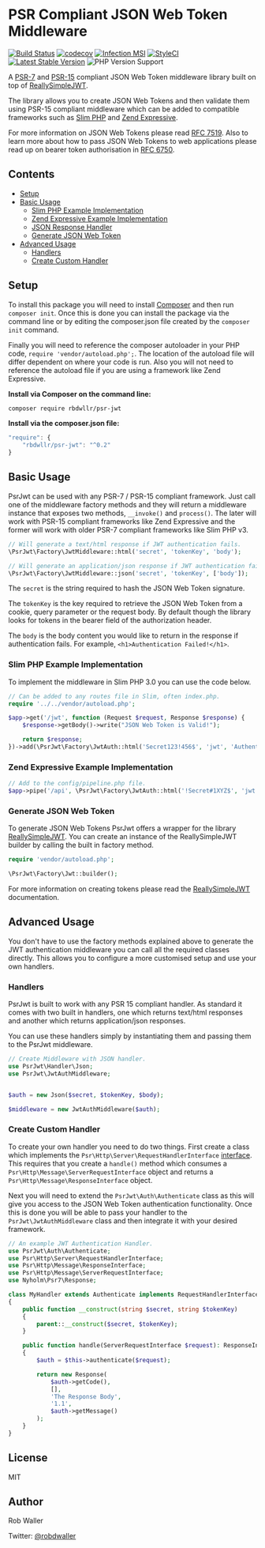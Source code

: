 # PSR Compliant JSON Web Token Middleware
[![Build Status](https://travis-ci.org/RobDWaller/psr-jwt.svg?branch=master)](https://travis-ci.org/RobDWaller/psr-jwt) [![codecov](https://codecov.io/gh/RobDWaller/psr-jwt/branch/master/graph/badge.svg)](https://codecov.io/gh/RobDWaller/psr-jwt) [![Infection MSI](https://badge.stryker-mutator.io/github.com/RobDWaller/psr-jwt/master)](https://infection.github.io) [![StyleCI](https://github.styleci.io/repos/167511682/shield?branch=master)](https://github.styleci.io/repos/167511682) [![Latest Stable Version](https://poser.pugx.org/rbdwllr/psr-jwt/v/stable)](https://packagist.org/packages/rbdwllr/psr-jwt) ![PHP Version Support](https://img.shields.io/travis/php-v/RobDWaller/psr-jwt/master)

A [PSR-7](https://www.php-fig.org/psr/psr-7/) and [PSR-15](https://www.php-fig.org/psr/psr-15/) compliant JSON Web Token middleware library built on top of [ReallySimpleJWT](https://github.com/RobDWaller/ReallySimpleJWT).

The library allows you to create JSON Web Tokens and then validate them using PSR-15 compliant middleware which can be added to compatible frameworks such as [Slim PHP](http://www.slimframework.com/) and [Zend Expressive](https://docs.zendframework.com/zend-expressive/).

For more information on JSON Web Tokens please read [RFC 7519](https://tools.ietf.org/html/rfc7519). Also to learn more about how to pass JSON Web Tokens to web applications please read up on bearer token authorisation in [RFC 6750](https://tools.ietf.org/html/rfc6750).

## Contents

- [Setup](#setup)
- [Basic Usage](#basic-usage)
    - [Slim PHP Example Implementation](#slim-php-example-implementation)
    - [Zend Expressive Example Implementation](#zend-expressive-example-implementation)
    - [JSON Response Handler](#json-response-handler)
    - [Generate JSON Web Token](#generate-json-web-token)
- [Advanced Usage](#advanced-usage)
    - [Handlers](#handlers)
    - [Create Custom Handler](#create-custom-handler)

## Setup

To install this package you will need to install [Composer](https://getcomposer.org/) and then run `composer init`. Once this is done you can install the package via the command line or by editing the composer.json file created by the `composer init` command.

Finally you will need to reference the composer autoloader in your PHP code, `require 'vendor/autoload.php';`. The location of the autoload file will differ dependent on where your code is run. Also you will not need to reference the autoload file if you are using a framework like Zend Expressive.

**Install via Composer on the command line:**

```bash
composer require rbdwllr/psr-jwt
```

**Install via the composer.json file:**

```javascript
"require": {
    "rbdwllr/psr-jwt": "^0.2"
}
```

## Basic Usage

PsrJwt can be used with any PSR-7 / PSR-15 compliant framework. Just call one of the middleware factory methods and they will return a middleware instance that exposes two methods, `__invoke()` and `process()`. The later will work with PSR-15 compliant frameworks like Zend Expressive and the former will work with older PSR-7 compliant frameworks like Slim PHP v3.

```php
// Will generate a text/html response if JWT authentication fails.
\PsrJwt\Factory\JwtMiddleware::html('secret', 'tokenKey', 'body');

// Will generate an application/json response if JWT authentication fails.
\PsrJwt\Factory\JwtMiddleware::json('secret', 'tokenKey', ['body']);
```

The `secret` is the string required to hash the JSON Web Token signature.

The `tokenKey` is the key required to retrieve the JSON Web Token from a cookie, query parameter or the request body. By default though the library looks for tokens in the bearer field of the authorization header.

The `body` is the body content you would like to return in the response if authentication fails. For example, `<h1>Authentication Failed!</h1>`.

### Slim PHP Example Implementation

To implement the middleware in Slim PHP 3.0 you can use the code below.

```php
// Can be added to any routes file in Slim, often index.php.
require '../../vendor/autoload.php';

$app->get('/jwt', function (Request $request, Response $response) {
    $response->getBody()->write("JSON Web Token is Valid!");

    return $response;
})->add(\PsrJwt\Factory\JwtAuth::html('Secret123!456$', 'jwt', 'Authentication Failed'));
```

### Zend Expressive Example Implementation

```php
// Add to the config/pipeline.php file.
$app->pipe('/api', \PsrJwt\Factory\JwtAuth::html('!Secret#1XYZ$', 'jwt', 'Authentication Failed'));
```

### Generate JSON Web Token

To generate JSON Web Tokens PsrJwt offers a wrapper for the library [ReallySimpleJWT](https://github.com/RobDWaller/ReallySimpleJWT). You can create an instance of the ReallySimpleJWT builder by calling the built in factory method.

```php
require 'vendor/autoload.php';

\PsrJwt\Factory\Jwt::builder();
```

For more information on creating tokens please read the [ReallySimpleJWT](https://github.com/RobDWaller/ReallySimpleJWT/blob/master/readme.md) documentation.

## Advanced Usage

You don't have to use the factory methods explained above to generate the JWT authentication middleware you can call all the required classes directly. This allows you to configure a more customised setup and use your own handlers.

### Handlers

PsrJwt is built to work with any PSR 15 compliant handler. As standard it comes with two built in handlers, one which returns text/html responses and another which returns application/json responses.

You can use these handlers simply by instantiating them and passing them to the PsrJwt middleware.

```php
// Create Middleware with JSON handler.
use PsrJwt\Handler\Json;
use PsrJwt\JwtAuthMiddleware;


$auth = new Json($secret, $tokenKey, $body);

$middleware = new JwtAuthMiddleware($auth);
```

### Create Custom Handler

To create your own handler you need to do two things. First create a class which implements the `Psr\Http\Server\RequestHandlerInterface` [interface](https://www.php-fig.org/psr/psr-15/). This requires that you create a `handle()` method which consumes a `Psr\Http\Message\ServerRequestInterface` object and returns a `Psr\Http\Message\ResponseInterface` object.

Next you will need to extend the `PsrJwt\Auth\Authenticate` class as this will give you access to the JSON Web Token authentication functionality. Once this is done you will be able to pass your handler to the `PsrJwt\JwtAuthMiddleware` class and then integrate it with your desired framework.

```php
// An example JWT Authentication Handler.
use PsrJwt\Auth\Authenticate;
use Psr\Http\Server\RequestHandlerInterface;
use Psr\Http\Message\ResponseInterface;
use Psr\Http\Message\ServerRequestInterface;
use Nyholm\Psr7\Response;

class MyHandler extends Authenticate implements RequestHandlerInterface
{
    public function __construct(string $secret, string $tokenKey)
    {
        parent::__construct($secret, $tokenKey);
    }

    public function handle(ServerRequestInterface $request): ResponseInterface
    {
        $auth = $this->authenticate($request);

        return new Response(
            $auth->getCode(),
            [],
            'The Response Body',
            '1.1',
            $auth->getMessage()
        );
    }
}
```

## License

MIT

## Author

Rob Waller

Twitter: [@robdwaller](https://twitter.com/RobDWaller)
